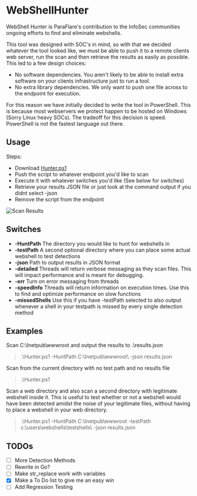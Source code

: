# WebShellHunter
WebShell Hunter is ParaFlare's contribution to the InfoSec communities ongoing efforts to find and eliminate webshells.

This tool was designed with SOC's in mind, so with that we decided whatever the tool looked like, we must be able to push it to a remote clients web server, run the scan and then retrieve the results as easily as possible. This led to a few design choices:

- No software dependencies. You aren't likely to be able to install extra software on your clients infrastructure just to run a tool.
- No extra library dependencies. We only want to push one file across to the endpoint for execution.

For this reason we have initially decided to write the tool in PowerShell. This is because most webservers we protect happen to be hosted on Windows (Sorry Linux heavy SOCs). The tradeoff for this decision is speed. PowerShell is not the fastest language out there.

## Usage

Steps:
- Download [Hunter.ps1](https://github.com/ParaFlare/WebShellHunter/blob/master/Hunter.ps1)
- Push the script to whatever endpoint you'd like to scan
- Execute it with whatever switches you'd like (See below for switches)
- Retrieve your results JSON file or just look at the command output if you didnt select -json
- Remove the script from the endpoint

![Scan Results](https://github.com/ParaFlare/WebShellHunter/blob/master/Images/results.PNG)

## Switches

* **-HuntPath**
   The directory you would like to hunt for webshells in
* **-testPath**
   A second optional directory where you can place some actual webshell to test detections
* **-json**
  Path to output results in JSON format
* **-detailed**
 Threads will return verbose messaging as they scan files.
 This will impact performance and is meant for debugging.
* **-err**
 Turn on error messaging from threads
* **-speedInfo**
  Threads will return information on execution times.
  Use this to find and optimize performance on slow functions
* **-missedShells**
  Use this if you have -testPath selected to also output whenever a shell in your testpath is missed by every single detection method
  
## Examples

Scan C:\Inetpub\wwwroot and output the results to .\results.json
> .\Hunter.ps1 -HuntPath C:\Inetpub\wwwroot\ -json results.json

Scan from the current directory with no test path and no results file
> .\Hunter.ps1

Scan a web directory and also scan a second directory with legitimate webshell inside it. This is useful
to test whether or not a webshell would have been detected amidst the noise of your legitimate files, without having
to place a webshell in your web directory.
> .\Hunter.ps1 -HuntPath C:\Inetpub\wwwroot -testPath c:\users\webshells\testshells\ -json results.json


## TODOs

- [ ] More Detection Methods
- [ ] Rewrite in Go?
- [ ] Make str_replace work with variables
- [X] Make a To Do list to give me an easy win
- [ ] Add Regression Testing
